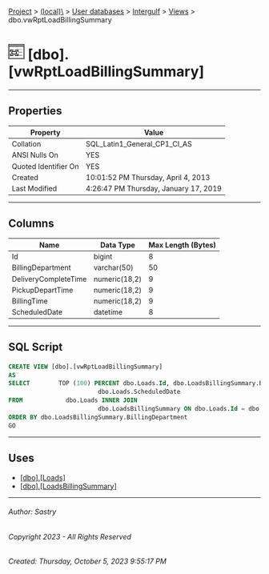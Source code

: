 #### 

[Project](../../../../index.md) > [(local)\\](../../../index.md) > [User databases](../../index.md) > [Intergulf](../index.md) > [Views](Views.md) > dbo.vwRptLoadBillingSummary

# ![Views](../../../../Images/View32.png) [dbo].[vwRptLoadBillingSummary]

---

## <a name="#properties"></a>Properties

| Property | Value |
|---|---|
| Collation | SQL_Latin1_General_CP1_CI_AS |
| ANSI Nulls On | YES |
| Quoted Identifier On | YES |
| Created | 10:01:52 PM Thursday, April 4, 2013 |
| Last Modified | 4:26:47 PM Thursday, January 17, 2019 |


---

## <a name="#columns"></a>Columns

| Name | Data Type | Max Length (Bytes) |
|---|---|---|
| Id | bigint | 8 |
| BillingDepartment | varchar(50) | 50 |
| DeliveryCompleteTime | numeric(18,2) | 9 |
| PickupDepartTime | numeric(18,2) | 9 |
| BillingTime | numeric(18,2) | 9 |
| ScheduledDate | datetime | 8 |


---

## <a name="#sqlscript"></a>SQL Script

```sql
CREATE VIEW [dbo].[vwRptLoadBillingSummary]
AS
SELECT        TOP (100) PERCENT dbo.Loads.Id, dbo.LoadsBillingSummary.BillingDepartment, dbo.Loads.DeliveryCompleteTime, dbo.Loads.PickupDepartTime, dbo.LoadsBillingSummary.BillingTime, 
                         dbo.Loads.ScheduledDate
FROM            dbo.Loads INNER JOIN
                         dbo.LoadsBillingSummary ON dbo.Loads.Id = dbo.LoadsBillingSummary.LoadId
ORDER BY dbo.LoadsBillingSummary.BillingDepartment
GO

```


---

## <a name="#uses"></a>Uses

* [[dbo].[Loads]](../Tables/dbo_Loads.md)
* [[dbo].[LoadsBillingSummary]](../Tables/dbo_LoadsBillingSummary.md)


---

###### Author:  Sastry

###### Copyright 2023 - All Rights Reserved

###### Created: Thursday, October 5, 2023 9:55:17 PM

